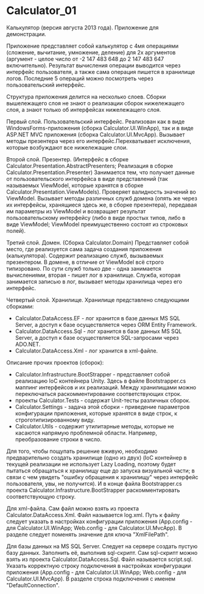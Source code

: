 # Calculator_01
Калькулятор (версия августа 2013 года). Приложение для демонстрации.

Приложение представляет собой калькулятор с 4мя операциями (сложение, вычитание, умножение, деление) для 2х аргументов (аргумент - целое число от -2 147 483 648 до 2 147 483 647 включительно). Результат вычисления операции выводится через интерфейс пользователя, а также сама операция пишется в хранилище логов. Последние 5 операций можно посмотреть через пользовательский интерфейс.

Структура приложения делится на несколько слоев. Сборки вышележащего слоя не знают о реализации сборок нижележащего слоя, а знают только об интерфейсах нижележащего слоя.

Первый слой. Пользовательский интерфейс.
Реализован как в виде WindowsForms-приложения (сборка Calculator.UI.WinApp), так и в виде ASP.NET MVC приложения (сборка Calculator.UI.MvcApp). Вызывает методы презентера через его интерфейс.Перехватывает исключения, которые возбуждают все нижележащие слои.

Второй слой. Презентер.
(Интерфейс в сборке Calculator.Presentation.AbstractPresenters; Реализация в сборке Calculator.Presentation.Presenter)
Занимается тем, что получает данные от пользовательского интерфейса в виде представлений (так называемых ViewModel, которые хранятся в сборке Calculator.Presentation.ViewModels). Проверяет валидность значений во ViewModel. Вызывает методы различных служб домена (опять же через их интерфейсы, хранящиеся здесь же, в сборке презентера), передавая им параметры из ViewModel и возвращает результат пользовательскому интерфейсу (либо в виде простых типов, либо в виде ViewModel; ViewModel преимущественно состоят из строковых полей).

Третий слой. Домен.
(Сборка Calculator.Domain)
Представляет собой место, где реализуется сама задача создания приложения (калькулятора). Содержит реализацию служб, вызываемых презентером. В домене, в отличие от ViewModel всё строго типизровано. По сути служб только две - одна занимается вычислениями, вторая - пишет лог в хранилище. Служба, которая занимается записью в лог, вызывает методы хранилища через его интерфейс.

Четвертый слой. Хранилище.
Хранилище представлено следующими сборками:
- Calculator.DataAccess.EF - лог хранится в базе данных MS SQL Server, а доступ к базе осуществляется через ORM Entity Framework.
- Calculator.DataAccess.Sql - лог хранится в базе данных MS SQL Server, а доступ к базе осуществляется SQL-запросами через ADO.NET.
- Calculator.DataAccess.Xml - лог хранится в xml-файле.

Описание прочих проектов (сборок):
- Calculator.Infrastructure.BootStrapper - представляет собой реализацию IoC контейнера Unity. Здесь в файле Bootstrapper.cs маппинг интерфейсов и их реализаций. Между хранилищами можно переключаться раскомментирование соответствующих строк.
- проекты Calculator.Tests - содержат Unit-тесты различных сборок.
- Calculator.Settings - задача этой сборки - приведение параметров конфигурации приложения, которые хранятся в виде строк, к строготипизированному виду.
- Calculator.Utils - содержит утилитарные методы, которые не касаются напрямую проблемной области. Например, преобразование строки в число.

Для того, чтобы пощупать решение вживую, необходимо предварительно создать хранилище (одно из двух) (IoC контейнер в текущей реализации не использует Lazy Loading, поэтому будет пытаться обращаться к хранилищу еще до запуска визуальной части; в связи с чем увидеть "ошибку обращения к хранилищу" через интерфейс пользователя, увы, не получится). И в конце файла Bootstrapper.cs проекта Calculator.Infrastructure.BootStrapper раскомментировать соответствующую строку.

Для xml-файла.
Сам файл можно взять из проекта Calculator.DataAccess.Xml. Файл называется log.xml.
Путь к файлу следует указать в настройках конфигурации приложения (App.config - для Calculator.UI.WinApp; Web.config - для Calculator.UI.MvcApp). В разделе <appSettings> следует поменять значение для ключа "XmlFilePath".

Для базы данных на MS SQL Server.
Следует на сервере создать пустую базу данных. Заполнить её, выполнив sql-скрипт. Сам sql-скрипт можно взять из проекта Calculator.DataAccess.Sql. Файл называется script.sql.
Указать корректную строку подключения в настройках конфигурации приложения (App.config - для Calculator.UI.WinApp; Web.config - для Calculator.UI.MvcApp). В разделе <connectionStrings> строка подключения с именем "DefaultConnection".
